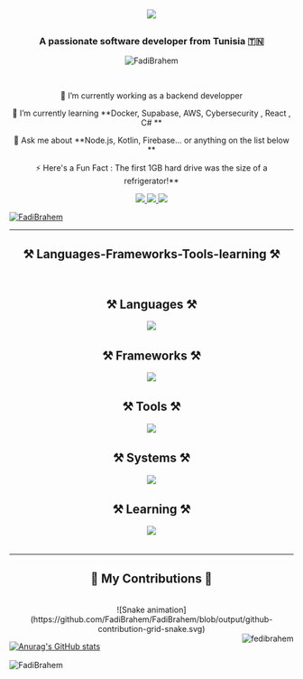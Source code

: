 
<h1 align="center">
    <img src="https://readme-typing-svg.herokuapp.com/?font=Righteous&size=35&center=true&vCenter=true&width=500&height=70&duration=4000&lines=Hi+There!+👋;+I'm+Fedi+Brahem!;" />
</h1>

<h3 align="center">A passionate software developer from Tunisia 🇹🇳</h3>
<p align="center"> <img src="https://komarev.com/ghpvc/?username=FadiBrahem&label=Profile%20views&color=0e75b6&style=for-the-badge&abbreviated=true" alt="FadiBrahem" /> </p>
<br/>

<div align="center">
 
 🔭 I’m currently working as a backend developper
 
 🌱 I’m currently learning **Docker, Supabase, AWS, Cybersecurity , React , C# **

💬 Ask me about **Node.js, Kotlin, Firebase... or anything on the list below **

⚡ Here's a Fun Fact : The first 1GB hard drive was the size of a refrigerator!**

 </div>
 
<div align="center"> 
  <a href="mailto:brahemfadi@hotmail.com">
    <img src="https://img.shields.io/badge/Gmail-333333?style=for-the-badge&logo=gmail&logoColor=red" />
  </a>
  <a href="https://www.linkedin.com/in/fedibrahem/" target="_blank">
    <img src="https://img.shields.io/badge/LinkedIn-0077B5?style=for-the-badge&logo=linkedin&logoColor=white" target="_blank" />
  </a>
  <a href="https://fadibrahem.github.io/" target="_blank">
     <img src="https://img.shields.io/badge/Portfolio-FF5722?style=for-the-badge&logo=todoist&logoColor=white" target="_blank" /> <!-- sqlite, safari, google-chrome are other good icon options -->
  </a>
</div>
<p align="left"> <a href="https://github.com/ryo-ma/github-profile-trophy"><img src="https://github-profile-trophy.vercel.app/?username=FadiBrahem&theme=onedark" alt="FadiBrahem" /></a> </p>
 <hr/>
 
<h2 align="center">⚒️ Languages-Frameworks-Tools-learning ⚒️</h2>
<br/>
<div align="center">

  <h2 align="center">⚒️ Languages ⚒️</h2>   
  <img src="https://skillicons.dev/icons?i=dart,c,java,js,php,cpp,cs,py,html,css,kotlin" /><br>

  <h2 align="center">⚒️ Frameworks ⚒️</h2>  
  <img src="https://skillicons.dev/icons?i=angular,express,nestjs,spring,flutter,bootstrap,qt,react,dotnet,electron,symfony,vue" /><br>

  <h2 align="center">⚒️ Tools ⚒️</h2>  
  <img src="https://skillicons.dev/icons?i=vscode,gitlab,github,androidstudio,git,nodejs,firebase,mongodb,mysql,discord,docker,eclipse,arduino,linkedin,gmail,npm,obsidian,postgres,powershell,sqlite,twitter,unity,wordpress,yarn,visualstudio" /><br>

  <h2 align="center">⚒️ Systems ⚒️</h2> 
  <img src="https://skillicons.dev/icons?i=arch,linux,windows" /><br>

  <h2 align="center">⚒️ Learning ⚒️</h2>  
  <img src="https://skillicons.dev/icons?i=typescript,sass,threejs,supabase,nextjs,ocaml,tailwind,go" /><br>

</div>


<br/>
<hr/>

<div align="center">
  <h2>🐍 My Contributions 🐍</h2>
  <br>
  ![Snake animation](https://github.com/FadiBrahem/FadiBrahem/blob/output/github-contribution-grid-snake.svg)
  
  <br/>

</div>




</div>

 <img align="right" height="180em" alt="fedibrahem" src="https://media.giphy.com/media/l44Qqz6gO6JiVV3pu/giphy.gif">

[![Anurag's GitHub stats](https://github-readme-stats.vercel.app/api?username=FadiBrahem&show_icons=true&theme=dracula)](https://github.com/anuraghazra/github-readme-stats)

<p><img align="center" src="https://github-readme-streak-stats.herokuapp.com/?user=FadiBrahem&theme=dark" alt="FadiBrahem" /></p>
</div>
